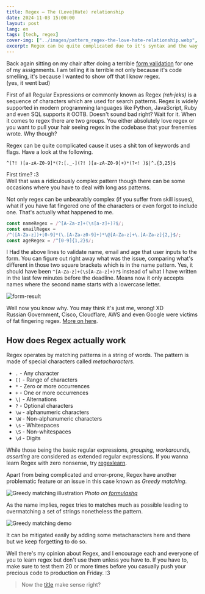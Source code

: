 ```yaml
---
title: Regex — The (Love|Hate) relationship
date: 2024-11-03 15:00:00
layout: post
lang: en
tags: [tech, regex]
cover-img: ["../images/pattern_regex-the-love-hate-relationship.webp", "Photo by [Jonny Fox](https://medium.com/@jonny.fox) on [Medium](https://medium.com/factory-mind/regex-tutorial-a-simple-cheatsheet-by-examples-649dc1c3f285)", "Close up of a Regex pattern displayed in a computer screen"]
excerpt: Regex can be quite complicated due to it's syntax and the way it operates. It can be error-prone and sometimes overmatches a set of strings. This article discusses the developers' love-hate relationship with Regex.
---
```


Back again sitting on my chair after doing a terrible [form
validation](https://github.com/libresoul/form-validation) for one of my
assignments. I am telling it is terrible not only because it's code smelling,
it's because I wanted to show off that I know regex.\
(yes, it went bad)

First of all Regular Expressions or commonly known as Regex *(reh·jeks)* is a
sequence of characters which are used for search patterns. Regex is widely
supported in modern programming languages like Python, JavaScript, Ruby and
even SQL supports it OOTB. Doesn't sound bad right? Wait for it. When it comes
to regex there are two groups. You either absolutely love regex or you want to
pull your hair seeing regex in the codebase that your frenemies wrote. Why though?

Regex can be quite complicated cause it uses a shit ton of keywords and flags.
Have a look at the following.

```
^(?! )[a-zA-Z0-9]*(?:[._-](?! )[a-zA-Z0-9]+)*(?<! )$|^.{3,25}$
```

First time? :3\
Well that was a ridiculously complex pattern though there can be some occasions
where you have to deal with long ass patterns.

Not only regex can be unbearably complex (if you suffer from skill issues),
what if you have fat fingered one of the characters or even forgot to include
one. That's actually what happened to me.

```javascript
const nameRegex = /^[A-Za-z]+(\s[a-z]+)?$/;
const emailRegex =
/^([A-Za-z])+[0-9]*(\.[A-Za-z0-9]+)*\@[A-Za-z]+\.[A-Za-z]{2,}$/;
const ageRegex = /^[0-9]{1,2}$/;
```

I Had the above lines to validate name, email and age that user inputs to the
form. You can figure out right away what was the issue, comparing what's
different in those two square brackets which is in the name pattern. Yes, it
should have been ```^[A-Za-z]+(\s[A-Za-z]+)?$``` instead of what I have written
in the last few minutes before the deadline. Means now it only accepts names
where the second name starts with a lowercase letter. 

![form-result](/images/form_result-the-love-hate-relationship.webp) 

Well now you know why. You may think it's just me, wrong! XD\
Russian Government, Cisco, Cloudflare, AWS and even Google were victims of fat
fingering regex. [More on here](https://regexlicensing.org/incident/).

## How does Regex actually work

Regex operates by matching patterns in a string of words. The pattern is made
of special characters called *metacharacters*.

- `.` - Any character
- `[]` - Range of characters
- `*` - Zero or more occurrences
- `+` - One or more occurrences
- `\|` - Alternations
- `?` - Optional characters
- `\w` - alphanumeric characters
- `\W` - Non-alphanumeric characters
- `\s` - Whitespaces
- `\S` - Non-whitespaces
- `\d` - Digits

While those being the basic regular expressions, *grouping, workarounds,\
asserting* are considered as extended regular expressions. If you wanna learn
Regex with zero nonsense, try [regexlearn](https://regexlearn.com). 

Apart from being complicated and error-prone, Regex have another\
problematic feature or an issue in this case known as *Greedy matching*.

![Greedy matching illustration](/images/greedy_matching_illustration_regex-the-love-hate-relationship.webp)
*Photo on [formulashq](https://formulashq.com/greedy-match-regular-expressions-regex-explained/)*

As the name implies, regex tries to matches much as possible leading to
overmatching a set of strings nonetheless the pattern.

![Greedy matching demo](/images/greedy_matching_demo_regex-the-love-hate-relationship.webp
) 

It can be mitigated easily by adding some metacharacters here and there but we
keep forgetting to do so.

Well there's my opinion about Regex, and I encourage each and
everyone of you to learn regex but don't use them unless you have to. If you
have to, make sure to test them 20 or more times before you casually push your
precious code to production on Friday. :3

> Now the [title](#) make sense right?
